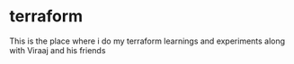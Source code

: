 # terraform
This is the place where i do my terraform learnings and experiments along with Viraaj and his friends
